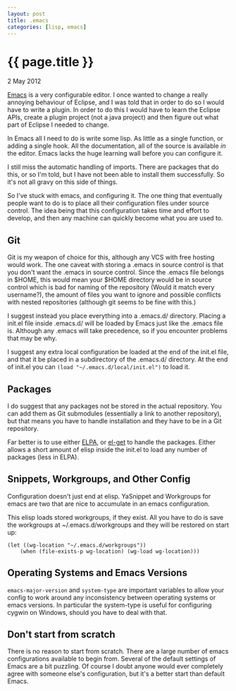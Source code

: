 ```yaml
---
layout: post
title: .emacs
categories: [lisp, emacs]
---
```


{{ page.title }}
================
<p class="meta">2 May 2012</p>

[Emacs](http://www.gnu.org/software/emacs/) is a very configurable editor. I once wanted to change a really annoying behaviour of Eclipse, and I was told that in order to do so I would have to write a plugin. In order to do this I would have to learn the Eclipse APIs, create a plugin project (not a java project) and then figure out what part of Eclipse I needed to change.

In Emacs all I need to do is write some lisp. As little as a single function, or adding a single hook. All the documentation, all of the source is available *in* the editor. Emacs lacks the huge learning wall before you can configure it.

I still miss the automatic handling of imports. There are packages that do this, or so I'm told, but I have not been able to install them successfully. So it's not all gravy on this side of things.

So I've stuck with emacs, and configuring it. The one thing that eventually people want to do is to place all their configuration files under source control. The idea being that this configuration takes time and effort to develop, and then any machine can quickly become what you are used to.

Git
---
Git is my weapon of choice for this, although any VCS with free hosting would work. The one caveat with storing a .emacs in source control is that you don't want the .emacs in source control. Since the .emacs file belongs in $HOME, this would mean your $HOME directory would be in source control which is bad for naming of the repository (Would it match every username?), the amount of files you want to ignore and possible conflicts with nested repositories (although git seems to be fine with this.)

I suggest instead you place everything into a .emacs.d/ directory. Placing a init.el file inside .emacs.d/ will be loaded by Emacs just like the .emacs file is. Although any .emacs will take precedence, so if you encounter problems that may be why.

I suggest any extra local configuration be loaded at the end of the init.el file, and that it be placed in a subdirectory of the .emacs.d/ directory. At the end of init.el you can `(load "~/.emacs.d/local/init.el")` to load it.

Packages
--------
I do suggest that any packages not be stored in the actual repository. You can add them as Git submodules (essentially a link to another repository), but that means you have to handle installation and they have to be in a Git repository.

Far better is to use either [ELPA](http://tromey.com/elpa/), or [el-get](https://github.com/dimitri/el-get) to handle the packages. Either allows a short amount of elisp inside the init.el to load any number of packages (less in ELPA).

Snippets, Workgroups, and Other Config
--------------------------------------
Configuration doesn't just end at elisp. YaSnippet and Workgroups for emacs are two that are nice to accumulate in an emacs configuration. 

This elisp loads stored workgroups, if they exist. All you have to do is save the workgroups at ~/.emacs.d/workgroups and they will be restored on start up:

~~~~
(let ((wg-location "~/.emacs.d/workgroups"))
    (when (file-exists-p wg-location) (wg-load wg-location)))
~~~~



Operating Systems and Emacs Versions
------------------------------------
`emacs-major-version` and `system-type` are important variables to allow your config to work around any inconsistency between operating systems or emacs versions. In particular the system-type is useful for configuring cygwin on Windows, should you have to deal with that.

Don't start from scratch
------------------------
There is no reason to start from scratch. There are a large number of emacs configurations available to begin from. Several of the default settings of Emacs are a bit puzzling. Of course I doubt anyone would ever completely agree with someone else's configuration, but it's a better start than default Emacs.
